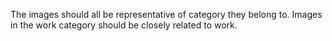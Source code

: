 The images should all be representative of category they belong to. Images in the work category should be closely related to work.

